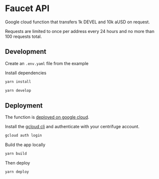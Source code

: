 # Faucet API

Google cloud function that transfers 1k DEVEL and 10k aUSD on request.

Requests are limited to once per address every 24 hours and no more than 100 requests total.

## Development

Create an `.env.yaml` file from the example

Install dependencies

```bash
yarn install
```

```bash
yarn develop
```

## Deployment

The function is [deployed on google cloud](https://console.cloud.google.com/functions/list?env=gen1&project=peak-vista-185616&tab=logs).

Install the [gcloud cli](https://cloud.google.com/sdk/docs/install) and authenticate with your centrifuge account.

```bash
gcloud auth login
```

Build the app locally

```bash
yarn build
```

Then deploy

```bash
yarn deploy
```
